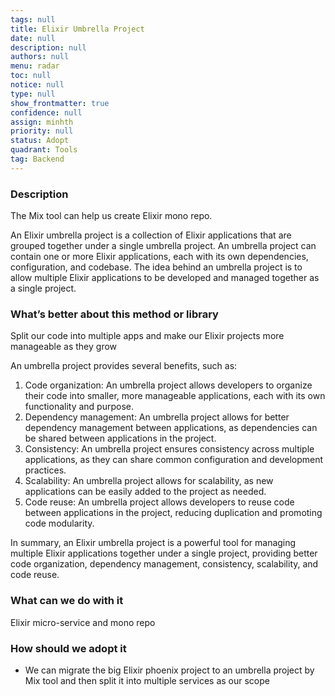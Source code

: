 ```yaml
---
tags: null
title: Elixir Umbrella Project
date: null
description: null
authors: null
menu: radar
toc: null
notice: null
type: null
show_frontmatter: true
confidence: null
assign: minhth
priority: null
status: Adopt
quadrant: Tools
tag: Backend
---
```


<!-- table_of_contents a8405ec3-075b-4613-9edc-173a7532d245 -->

### Description

The Mix tool can help us create Elixir mono repo.

An Elixir umbrella project is a collection of Elixir applications that are grouped together under a single umbrella project. An umbrella project can contain one or more Elixir applications, each with its own dependencies, configuration, and codebase. The idea behind an umbrella project is to allow multiple Elixir applications to be developed and managed together as a single project.

### What’s better about this method or library

Split our code into multiple apps and make our Elixir projects more manageable as they grow

An umbrella project provides several benefits, such as:

1. Code organization: An umbrella project allows developers to organize their code into smaller, more manageable applications, each with its own functionality and purpose.
1. Dependency management: An umbrella project allows for better dependency management between applications, as dependencies can be shared between applications in the project.
1. Consistency: An umbrella project ensures consistency across multiple applications, as they can share common configuration and development practices.
1. Scalability: An umbrella project allows for scalability, as new applications can be easily added to the project as needed.
1. Code reuse: An umbrella project allows developers to reuse code between applications in the project, reducing duplication and promoting code modularity.

In summary, an Elixir umbrella project is a powerful tool for managing multiple Elixir applications together under a single project, providing better code organization, dependency management, consistency, scalability, and code reuse.

### What can we do with it

Elixir micro-service and mono repo

### How should we adopt it

* We can migrate the big Elixir phoenix project to an umbrella project by Mix tool and then split it into multiple services as our scope

<!-- child_database 640fefdb-5832-48e5-bc70-f3470960021c -->

